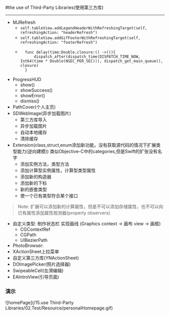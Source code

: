 #the use of Third-Party Libraries(使用第三方库)

***

- MJRefresh
	- `self.tableView.addLegendHeaderWithRefreshingTarget(self, refreshingAction: "headerRefresh")`
    - `self.tableView.addGifFooterWithRefreshingTarget(self, refreshingAction: "footerRefresh")`
    - ```
    	func delay(time:Double,closure:() ->()){
        	dispatch_after(dispatch_time(DISPATCH_TIME_NOW, Int64(time * Double(NSEC_PER_SEC))), dispatch_get_main_queue(), closure)
    	}
      ```
- ProgressHUD
	- show()
	- showSuccess()
	- showError()
	- dismiss()
- PathCover(个人主页)
- SDWebImage(异步加载图片)
	- 第三方库导入 
	- 异步加载图片
	- 自动本地缓存
	- 清除缓存
- Extension(class,struct,enum添加新功能，没有获取源代码的情况下扩展类型能力(逆向建模)) 类似Objective-C中的categories,但是Swift的扩张没有名字
	- 添加实例方法，类型方法
	- 添加计算型实例属性，计算型类型属性
	- 添加新的构造器
	- 添加新的下标
	- 新的嵌套类型
	- 使一个已有类型符合某个接口

> Note: 扩展可以添加新的计算属性，但是不可以添加存储属性，也不可以向已有属性添加属性观测器(property observers)

- 自定义类型: 制作状态栏 实现画线 (Graphics context -> 画布 view -> 画框)
	- CGContextRef
	- CGPath
	- UIBezierPath
- PhotoBrowser:
- XActionSheet上拉菜单
- 自定义第三方库(YNActionSheet)
- DOImagePicker(照片选择器)
- SwipeableCell(左滑编辑)
- EAIntroView(引导页面)

### 演示
![homePage](/15.use Third-Party Libraries/02.Test/Resource/personalHomepage.gif)